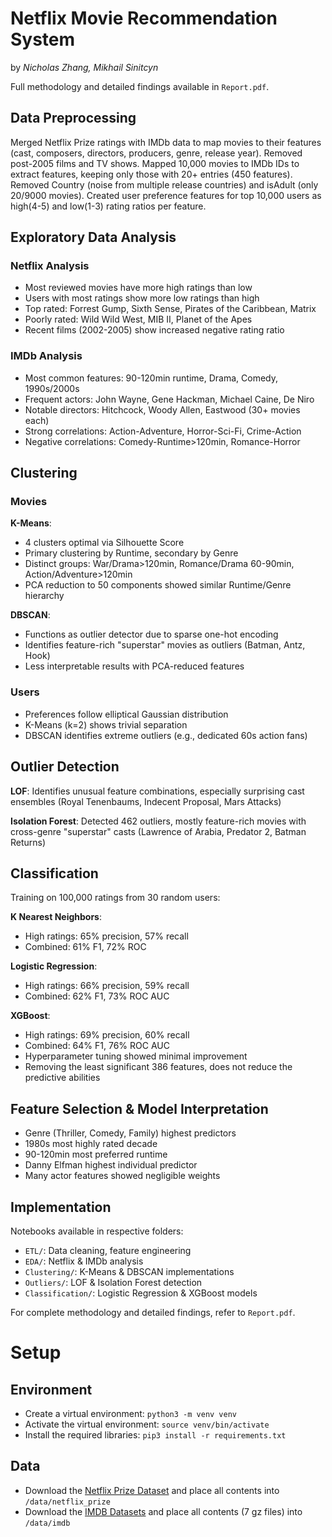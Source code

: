 # Netflix Movie Recommendation System
by *Nicholas Zhang, Mikhail Sinitcyn*

<!-- Analysis of Netflix Prize dataset combined with IMDb features for movie recommendation.  -->

Full methodology and detailed findings available in `Report.pdf`.

## Data Preprocessing
Merged Netflix Prize ratings with IMDb data to map movies to their features (cast, composers, directors, producers, genre, release year). Removed post-2005 films and TV shows. Mapped 10,000 movies to IMDb IDs to extract features, keeping only those with 20+ entries (450 features). Removed Country (noise from multiple release countries) and isAdult (only 20/9000 movies). Created user preference features for top 10,000 users as high(4-5) and low(1-3) rating ratios per feature.

## Exploratory Data Analysis
### Netflix Analysis
- Most reviewed movies have more high ratings than low
- Users with most ratings show more low ratings than high
- Top rated: Forrest Gump, Sixth Sense, Pirates of the Caribbean, Matrix
- Poorly rated: Wild Wild West, MIB II, Planet of the Apes
- Recent films (2002-2005) show increased negative rating ratio

### IMDb Analysis
- Most common features: 90-120min runtime, Drama, Comedy, 1990s/2000s
- Frequent actors: John Wayne, Gene Hackman, Michael Caine, De Niro
- Notable directors: Hitchcock, Woody Allen, Eastwood (30+ movies each)
- Strong correlations: Action-Adventure, Horror-Sci-Fi, Crime-Action
- Negative correlations: Comedy-Runtime>120min, Romance-Horror

## Clustering
### Movies
**K-Means**:
- 4 clusters optimal via Silhouette Score
- Primary clustering by Runtime, secondary by Genre
- Distinct groups: War/Drama>120min, Romance/Drama 60-90min, Action/Adventure>120min
- PCA reduction to 50 components showed similar Runtime/Genre hierarchy

**DBSCAN**:
- Functions as outlier detector due to sparse one-hot encoding
- Identifies feature-rich "superstar" movies as outliers (Batman, Antz, Hook)
- Less interpretable results with PCA-reduced features

### Users
- Preferences follow elliptical Gaussian distribution
- K-Means (k=2) shows trivial separation
- DBSCAN identifies extreme outliers (e.g., dedicated 60s action fans)

## Outlier Detection
**LOF**: Identifies unusual feature combinations, especially surprising cast ensembles (Royal Tenenbaums, Indecent Proposal, Mars Attacks)

**Isolation Forest**: Detected 462 outliers, mostly feature-rich movies with cross-genre "superstar" casts (Lawrence of Arabia, Predator 2, Batman Returns)

## Classification
Training on 100,000 ratings from 30 random users:

**K Nearest Neighbors**:
- High ratings: 65% precision, 57% recall
- Combined: 61% F1, 72% ROC 

**Logistic Regression**:
- High ratings: 66% precision, 59% recall
- Combined: 62% F1, 73% ROC AUC

**XGBoost**:
- High ratings: 69% precision, 60% recall
- Combined: 64% F1, 76% ROC AUC
- Hyperparameter tuning showed minimal improvement
- Removing the least significant 386 features, does not reduce the predictive abilities

## Feature Selection & Model Interpretation
- Genre (Thriller, Comedy, Family) highest predictors
- 1980s most highly rated decade
- 90-120min most preferred runtime
- Danny Elfman highest individual predictor
- Many actor features showed negligible weights

## Implementation
Notebooks available in respective folders:
- `ETL/`: Data cleaning, feature engineering
- `EDA/`: Netflix & IMDb analysis
- `Clustering/`: K-Means & DBSCAN implementations
- `Outliers/`: LOF & Isolation Forest detection
- `Classification/`: Logistic Regression & XGBoost models

For complete methodology and detailed findings, refer to `Report.pdf`.



# Setup
## Environment
- Create a virtual environment: `python3 -m venv venv`
- Activate the virtual environment: `source venv/bin/activate`
- Install the required libraries: `pip3 install -r requirements.txt`

## Data
- Download the [Netflix Prize Dataset](https://academictorrents.com/details/9b13183dc4d60676b773c9e2cd6de5e5542cee9a) and place all contents into `/data/netflix_prize`
- Download the [IMDB Datasets](https://datasets.imdbws.com/) and place all contents (7 gz files) into `/data/imdb`
